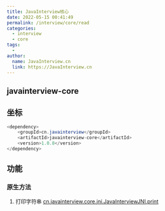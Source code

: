 ```yaml
---
title: JavaInterview核心
date: 2022-05-15 00:41:49
permalink: /interview/core/read
categories:
  - interview
  - core
tags:
  - 
author: 
  name: JavaInterview.cn
  link: https://JavaInterview.cn
---
```



## javainterview-core

## 坐标
```java
<dependency>
    <groupId>cn.javainterview</groupId>
    <artifactId>javainterview-core</artifactId>
    <version>1.0.8</version>
</dependency>
```

## 功能
### 原生方法 
1. 打印字符串
[cn.javainterview.core.jni.JavaInterviewJNI.print](https://javainterview.cn/pages/65ab2d/)